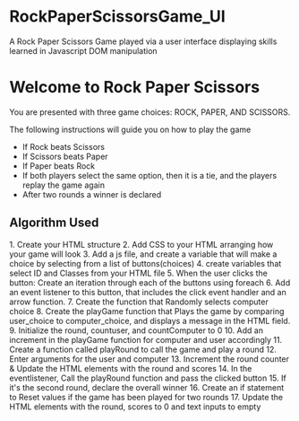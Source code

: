 # RockPaperScissorsGame_UI

A Rock Paper Scissors Game played via a user interface displaying skills learned in Javascript DOM manipulation

<h1>Welcome to Rock Paper Scissors</h1>
        <p>
            You are presented with three game choices: ROCK, PAPER, AND SCISSORS.
        </p>
        <p>The following instructions will guide you on how to play the game</p>
        <div class="instruct">
            <ul>
                <li>If Rock beats Scissors</li>
                <li>If Scissors beats Paper</li>
                <li>If Paper beats Rock</li>
                <li>
                    If both players select the same option, then it is a tie, and the
                    players replay the game again
                </li>
                <li>After two rounds a winner is declared</li>
            </ul>


<h2>Algorithm Used</h2>
1. Create your HTML structure
2. Add CSS to your HTML arranging how your game will look
3. Add a js file, and create a variable that will make a choice by selecting from a list of buttons(choices)
4. create variables that select ID and Classes from your HTML file
5. When the user clicks the button: Create an iteration through each of the buttons using foreach
6. Add an event listener to this button, that includes the click event handler and an arrow function.
7. Create the function that Randomly selects computer choice
8. Create the playGame function that Plays the game by comparing user_choice to computer_choice, and displays a message in the HTML field.
9. Initialize the round, countuser, and countComputer to 0
10. Add an increment in the playGame function for computer and user accordingly
11. Create a function called playRound to call the game and play a round
12. Enter arguments for the user and computer
13. Increment the round counter & Update the HTML elements with the round and scores
14. In the eventlistener, Call the playRound function and pass the clicked button
15. If it's the second round, declare the overall winner
16. Create an if statement to Reset values if the game has been played for two rounds
17. Update the HTML elements with the round, scores to 0 and text inputs to empty 
